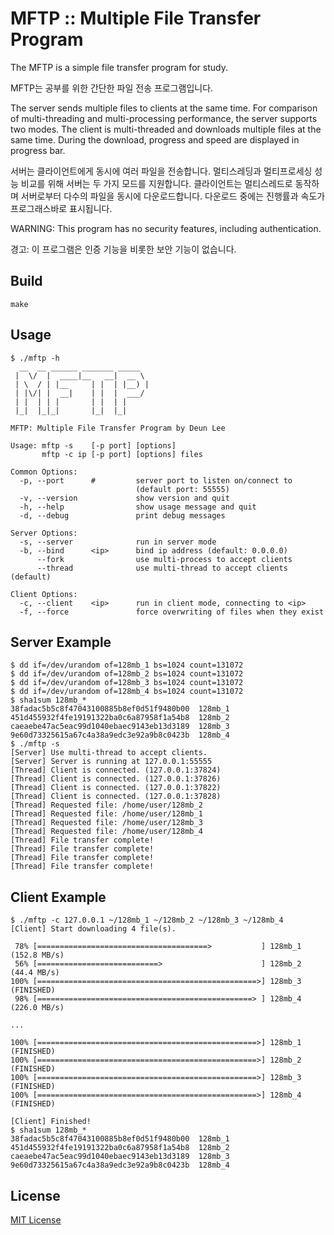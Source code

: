 # MFTP :: Multiple File Transfer Program

The MFTP is a simple file transfer program for study.

MFTP는 공부를 위한 간단한 파일 전송 프로그램입니다.

The server sends multiple files to clients at the same time.
For comparison of multi-threading and multi-processing performance, the server supports two modes.
The client is multi-threaded and downloads multiple files at the same time.
During the download, progress and speed are displayed in progress bar.

서버는 클라이언트에게 동시에 여러 파일을 전송합니다.
멀티스레딩과 멀티프로세싱 성능 비교를 위해 서버는 두 가지 모드를 지원합니다.
클라이언트는 멀티스레드로 동작하며 서버로부터 다수의 파일을 동시에 다운로드합니다.
다운로드 중에는 진행률과 속도가 프로그래스바로 표시됩니다.

WARNING: This program has no security features, including authentication.

경고: 이 프로그램은 인증 기능을 비롯한 보안 기능이 없습니다.


## Build
```
make
```

## Usage
```
$ ./mftp -h
  __  __ ______ _______ _____  
 |  \/  |  ____|__   __|  __ \ 
 | \  / | |__     | |  | |__) |
 | |\/| |  __|    | |  |  ___/ 
 | |  | | |       | |  | |     
 |_|  |_|_|       |_|  |_|     

MFTP: Multiple File Transfer Program by Deun Lee

Usage: mftp -s    [-p port] [options]
       mftp -c ip [-p port] [options] files

Common Options: 
  -p, --port      #         server port to listen on/connect to
                            (default port: 55555)
  -v, --version             show version and quit
  -h, --help                show usage message and quit
  -d, --debug               print debug messages

Server Options: 
  -s, --server              run in server mode
  -b, --bind      <ip>      bind ip address (default: 0.0.0.0)
      --fork                use multi-process to accept clients
      --thread              use multi-thread to accept clients (default)

Client Options: 
  -c, --client    <ip>      run in client mode, connecting to <ip>
  -f, --force               force overwriting of files when they exist
```

## Server Example
```
$ dd if=/dev/urandom of=128mb_1 bs=1024 count=131072
$ dd if=/dev/urandom of=128mb_2 bs=1024 count=131072
$ dd if=/dev/urandom of=128mb_3 bs=1024 count=131072
$ dd if=/dev/urandom of=128mb_4 bs=1024 count=131072
$ sha1sum 128mb_*
38fadac5b5c8f47043100885b8ef0d51f9480b00  128mb_1
451d455932f4fe19191322ba0c6a87958f1a54b8  128mb_2
caeaebe47ac5eac99d1040ebaec9143eb13d3189  128mb_3
9e60d73325615a67c4a38a9edc3e92a9b8c0423b  128mb_4
$ ./mftp -s
[Server] Use multi-thread to accept clients.
[Server] Server is running at 127.0.0.1:55555
[Thread] Client is connected. (127.0.0.1:37824)
[Thread] Client is connected. (127.0.0.1:37826)
[Thread] Client is connected. (127.0.0.1:37822)
[Thread] Client is connected. (127.0.0.1:37828)
[Thread] Requested file: /home/user/128mb_2
[Thread] Requested file: /home/user/128mb_1
[Thread] Requested file: /home/user/128mb_3
[Thread] Requested file: /home/user/128mb_4
[Thread] File transfer complete!
[Thread] File transfer complete!
[Thread] File transfer complete!
[Thread] File transfer complete!
```

## Client Example
```
$ ./mftp -c 127.0.0.1 ~/128mb_1 ~/128mb_2 ~/128mb_3 ~/128mb_4
[Client] Start downloading 4 file(s).

 78% [======================================>           ] 128mb_1         (152.8 MB/s)
 56% [===========================>                      ] 128mb_2         (44.4 MB/s)
100% [=================================================>] 128mb_3         (FINISHED)
 98% [================================================> ] 128mb_4         (226.0 MB/s)

...

100% [=================================================>] 128mb_1         (FINISHED)
100% [=================================================>] 128mb_2         (FINISHED)
100% [=================================================>] 128mb_3         (FINISHED)
100% [=================================================>] 128mb_4         (FINISHED)

[Client] Finished!
$ sha1sum 128mb_*
38fadac5b5c8f47043100885b8ef0d51f9480b00  128mb_1
451d455932f4fe19191322ba0c6a87958f1a54b8  128mb_2
caeaebe47ac5eac99d1040ebaec9143eb13d3189  128mb_3
9e60d73325615a67c4a38a9edc3e92a9b8c0423b  128mb_4
```

## License
[MIT License](./LICENSE)
